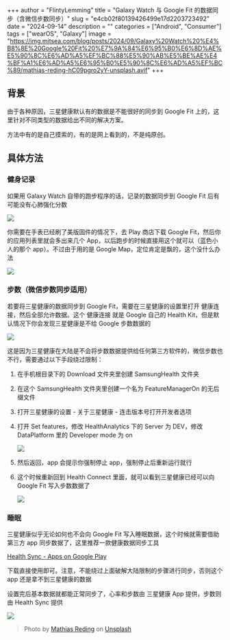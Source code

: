 +++
author = "FlintyLemming"
title = "Galaxy Watch 与 Google Fit 的数据同步（含微信步数同步）"
slug = "e4cb02f80139426499e17d2203723492"
date = "2024-09-14"
description = ""
categories = ["Android", "Consumer"]
tags = ["wearOS", "Galaxy"]
image = "https://img.mitsea.com/blog/posts/2024/09/Galaxy%20Watch%20%E4%B8%8E%20Google%20Fit%20%E7%9A%84%E6%95%B0%E6%8D%AE%E5%90%8C%E6%AD%A5%EF%BC%88%E5%90%AB%E5%BE%AE%E4%BF%A1%E6%AD%A5%E6%95%B0%E5%90%8C%E6%AD%A5%EF%BC%89/mathias-reding-hC09pgro2yY-unsplash.avif"
+++

## 背景

由于各种原因，三星健康默认有的数据是不能很好的同步到 Google Fit 上的，这里针对不同类型的数据给出不同的解决方案。

方法中有的是自己摸索的，有的是网上看到的，不是纯原创。

## 具体方法

### 健身记录

如果用 Galaxy Watch 自带的跑步程序的话，记录的数据同步到 Google Fit 后有可能没有心肺强化分数

![](https://img.mitsea.com/blog/posts/2024/09/Galaxy%20Watch%20%E4%B8%8E%20Google%20Fit%20%E7%9A%84%E6%95%B0%E6%8D%AE%E5%90%8C%E6%AD%A5%EF%BC%88%E5%90%AB%E5%BE%AE%E4%BF%A1%E6%AD%A5%E6%95%B0%E5%90%8C%E6%AD%A5%EF%BC%89/Screenshot_20240912_232045_Fit.avif)

你需要在手表已经刷了美版固件的情况下，去 Play 商店下载 Google Fit，然后你的应用列表里就会多出来几个 App，以后跑步的时候直接用这个就可以（蓝色小人的那个 app）。不过由于用的是 Google Map，定位肯定是飘的，这个没什么办法

![](https://img.mitsea.com/blog/posts/2024/09/Galaxy%20Watch%20%E4%B8%8E%20Google%20Fit%20%E7%9A%84%E6%95%B0%E6%8D%AE%E5%90%8C%E6%AD%A5%EF%BC%88%E5%90%AB%E5%BE%AE%E4%BF%A1%E6%AD%A5%E6%95%B0%E5%90%8C%E6%AD%A5%EF%BC%89/STIIITCH_2024_09_12_23_26_22.avif)

### 步数（微信步数同步适用）

若要将三星健康的数据同步到 Google Fit，需要在三星健康的设置里打开 健康连接，然后全部允许数据。这个 健康连接 就是 Google 自己的 Health Kit，但是默认情况下你会发现三星健康是不给 Google 步数数据的

![](https://img.mitsea.com/blog/posts/2024/09/Galaxy%20Watch%20%E4%B8%8E%20Google%20Fit%20%E7%9A%84%E6%95%B0%E6%8D%AE%E5%90%8C%E6%AD%A5%EF%BC%88%E5%90%AB%E5%BE%AE%E4%BF%A1%E6%AD%A5%E6%95%B0%E5%90%8C%E6%AD%A5%EF%BC%89/IMG_8873.avif)

这是因为三星健康在大陆是不会将步数数据提供给任何第三方软件的，微信步数也不行，需要通过以下手段绕过限制：

1. 在手机根目录下的 Download 文件夹里创建 SamsungHealth 文件夹
2. 在这个 SamsungHealth 文件夹里创建一个名为 FeatureManagerOn 的无后缀文件
3. 打开三星健康的设置 - 关于三星健康 - 连击版本号打开开发者选项
4. 打开 Set features，修改 HealthAnalytics 下的 Server 为 DEV，修改 DataPlatform 里的 Developer mode 为 on
    
    ![](https://img.mitsea.com/blog/posts/2024/09/Galaxy%20Watch%20%E4%B8%8E%20Google%20Fit%20%E7%9A%84%E6%95%B0%E6%8D%AE%E5%90%8C%E6%AD%A5%EF%BC%88%E5%90%AB%E5%BE%AE%E4%BF%A1%E6%AD%A5%E6%95%B0%E5%90%8C%E6%AD%A5%EF%BC%89/IMG_8877.avif)
    
5. 然后返回，app 会提示你强制停止 app，强制停止后重新运行就行
6. 这个时候重新回到 Health Connect 里面，就可以看到三星健康已经可以向 Google Fit 写入步数数据了
    
    ![](https://img.mitsea.com/blog/posts/2024/09/Galaxy%20Watch%20%E4%B8%8E%20Google%20Fit%20%E7%9A%84%E6%95%B0%E6%8D%AE%E5%90%8C%E6%AD%A5%EF%BC%88%E5%90%AB%E5%BE%AE%E4%BF%A1%E6%AD%A5%E6%95%B0%E5%90%8C%E6%AD%A5%EF%BC%89/Screenshot_20240912_234510_HealthConnect.avif)
    

### 睡眠

三星健康似乎无论如何也不会向 Google Fit 写入睡眠数据，这个时候就需要借助第三方 app 同步数据了，这里推荐一款健康数据同步工具

[Health Sync - Apps on Google Play](https://play.google.com/store/apps/details?id=nl.appyhapps.healthsync)

下载直接使用即可。注意，不能绕过上面破解大陆限制的步骤进行同步，否则这个 app 还是拿不到三星健康的数据

设置完后基本数据就都能正常同步了，心率和步数由 三星健康 App 提供，步数则由 Health Sync 提供

![](https://img.mitsea.com/blog/posts/2024/09/Galaxy%20Watch%20%E4%B8%8E%20Google%20Fit%20%E7%9A%84%E6%95%B0%E6%8D%AE%E5%90%8C%E6%AD%A5%EF%BC%88%E5%90%AB%E5%BE%AE%E4%BF%A1%E6%AD%A5%E6%95%B0%E5%90%8C%E6%AD%A5%EF%BC%89/Screenshot_20240912_235113_Fit.avif)

> Photo by [Mathias Reding](https://unsplash.com/@matreding?utm_content=creditCopyText&utm_medium=referral&utm_source=unsplash) on [Unsplash](https://unsplash.com/photos/a-close-up-of-a-piece-of-art-with-paint-on-it-hC09pgro2yY?utm_content=creditCopyText&utm_medium=referral&utm_source=unsplash)
  